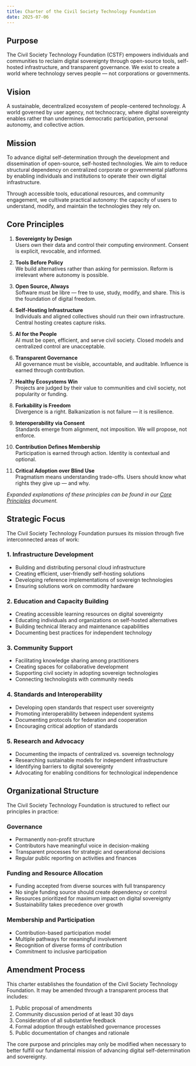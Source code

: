 ```yaml
---
title: Charter of the Civil Society Technology Foundation
date: 2025-07-06
---
```


## Purpose

The Civil Society Technology Foundation (CSTF) empowers individuals and communities to reclaim digital sovereignty through open-source tools, self-hosted infrastructure, and transparent governance. We exist to create a world where technology serves people — not corporations or governments.

## Vision

A sustainable, decentralized ecosystem of people-centered technology. A world governed by user agency, not technocracy, where digital sovereignty enables rather than undermines democratic participation, personal autonomy, and collective action.

## Mission

To advance digital self-determination through the development and dissemination of open-source, self-hosted technologies. We aim to reduce structural dependency on centralized corporate or governmental platforms by enabling individuals and institutions to operate their own digital infrastructure.

Through accessible tools, educational resources, and community engagement, we cultivate practical autonomy: the capacity of users to understand, modify, and maintain the technologies they rely on.

## Core Principles

1. **Sovereignty by Design**  
   Users own their data and control their computing environment. Consent is explicit, revocable, and informed.

2. **Tools Before Policy**  
   We build alternatives rather than asking for permission. Reform is irrelevant where autonomy is possible.

3. **Open Source, Always**  
   Software must be libre — free to use, study, modify, and share. This is the foundation of digital freedom.

4. **Self-Hosting Infrastructure**  
   Individuals and aligned collectives should run their own infrastructure. Central hosting creates capture risks.

5. **AI for the People**  
   AI must be open, efficient, and serve civil society. Closed models and centralized control are unacceptable.

6. **Transparent Governance**  
   All governance must be visible, accountable, and auditable. Influence is earned through contribution.

7. **Healthy Ecosystems Win**  
   Projects are judged by their value to communities and civil society, not popularity or funding.

8. **Forkability is Freedom**  
   Divergence is a right. Balkanization is not failure — it is resilience.

9. **Interoperability via Consent**  
   Standards emerge from alignment, not imposition. We will propose, not enforce.

10. **Contribution Defines Membership**  
    Participation is earned through action. Identity is contextual and optional.

11. **Critical Adoption over Blind Use**  
    Pragmatism means understanding trade-offs. Users should know what rights they give up — and why.

_Expanded explanations of these principles can be found in our [Core Principles](/foundation/core_principles) document._

## Strategic Focus

The Civil Society Technology Foundation pursues its mission through five interconnected areas of work:

### 1. Infrastructure Development

- Building and distributing personal cloud infrastructure
- Creating efficient, user-friendly self-hosting solutions
- Developing reference implementations of sovereign technologies
- Ensuring solutions work on commodity hardware

### 2. Education and Capacity Building

- Creating accessible learning resources on digital sovereignty
- Educating individuals and organizations on self-hosted alternatives
- Building technical literacy and maintenance capabilities
- Documenting best practices for independent technology

### 3. Community Support

- Facilitating knowledge sharing among practitioners
- Creating spaces for collaborative development
- Supporting civil society in adopting sovereign technologies
- Connecting technologists with community needs

### 4. Standards and Interoperability

- Developing open standards that respect user sovereignty
- Promoting interoperability between independent systems
- Documenting protocols for federation and cooperation
- Encouraging critical adoption of standards

### 5. Research and Advocacy

- Documenting the impacts of centralized vs. sovereign technology
- Researching sustainable models for independent infrastructure
- Identifying barriers to digital sovereignty
- Advocating for enabling conditions for technological independence

## Organizational Structure

The Civil Society Technology Foundation is structured to reflect our principles in practice:

### Governance

- Permanently non-profit structure
- Contributors have meaningful voice in decision-making
- Transparent processes for strategic and operational decisions
- Regular public reporting on activities and finances

### Funding and Resource Allocation

- Funding accepted from diverse sources with full transparency
- No single funding source should create dependency or control
- Resources prioritized for maximum impact on digital sovereignty
- Sustainability takes precedence over growth

### Membership and Participation

- Contribution-based participation model
- Multiple pathways for meaningful involvement
- Recognition of diverse forms of contribution
- Commitment to inclusive participation

## Amendment Process

This charter establishes the foundation of the Civil Society Technology Foundation. It may be amended through a transparent process that includes:

1. Public proposal of amendments
2. Community discussion period of at least 30 days
3. Consideration of all substantive feedback
4. Formal adoption through established governance processes
5. Public documentation of changes and rationale

The core purpose and principles may only be modified when necessary to better fulfill our fundamental mission of advancing digital self-determination and sovereignty.
